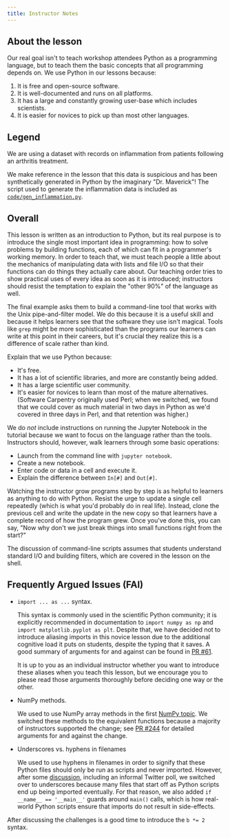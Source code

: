 ```yaml
---
title: Instructor Notes
---
```


## About the lesson

Our real goal isn't to teach workshop attendees Python as a programming language,
but to teach them the basic concepts that all programming depends on.
We use Python in our lessons because:

1. It is free and open-source software.
2. It is well-documented and runs on all platforms.
3. It has a large and constantly growing user-base which includes scientists.
4. It is easier for novices to pick up than most other languages.

## Legend

We are using a dataset with records on inflammation from patients following an
arthritis treatment.

We make reference in the lesson that this data is suspicious and has been
synthetically generated in Python by the imaginary "Dr. Maverick"! The script used to generate
the inflammation data is included as [`code/gen_inflammation.py`](../episodes/files/code/gen_inflammation.py).

## Overall

This lesson is written as an introduction to Python,
but its real purpose is to introduce the single most important idea in programming:
how to solve problems by building functions,
each of which can fit in a programmer's working memory.
In order to teach that,
we must teach people a little about
the mechanics of manipulating data with lists and file I/O
so that their functions can do things they actually care about.
Our teaching order tries to show practical uses of every idea as soon as it is introduced;
instructors should resist the temptation to explain
the "other 90%" of the language
as well.

The final example asks them to build a command-line tool
that works with the Unix pipe-and-filter model.
We do this because it is a useful skill
and because it helps learners see that the software they use isn't magical.
Tools like `grep` might be more sophisticated than
the programs our learners can write at this point in their careers,
but it's crucial they realize this is a difference of scale rather than kind.

Explain that we use Python because:

- It's free.
- It has a lot of scientific libraries, and more are constantly being added.
- It has a large scientific user community.
- It's easier for novices to learn than most of the mature alternatives.
  (Software Carpentry originally used Perl;
  when we switched,
  we found that we could cover as much material in two days in Python
  as we'd covered in three days in Perl,
  and that retention was higher.)

We do *not* include instructions on running the Jupyter Notebook in the tutorial
because we want to focus on the language rather than the tools.
Instructors should, however, walk learners through some basic operations:

- Launch from the command line with `jupyter notebook`.
- Create a new notebook.
- Enter code or data in a cell and execute it.
- Explain the difference between `In[#]` and `Out[#]`.

Watching the instructor grow programs step by step
is as helpful to learners as anything to do with Python.
Resist the urge to update a single cell repeatedly
(which is what you'd probably do in real life).
Instead,
clone the previous cell and write the update in the new copy
so that learners have a complete record of how the program grew.
Once you've done this,
you can say,
"Now why don't we just break things into small functions right from the start?"

The discussion of command-line scripts
assumes that students understand standard I/O and building filters,
which are covered in the lesson on the shell.

## Frequently Argued Issues (FAI)

- `import ... as ...` syntax.
  
  This syntax is commonly used in the scientific Python community;
  it is explicitly recommended in documentation to `import numpy as np`
  and `import matplotlib.pyplot as plt`. Despite that, we have decided
  not to introduce aliasing imports in this novice lesson due to the
  additional cognitive load it puts on students, despite the typing that
  it saves. A good summary of arguments for and against can be found in
  [PR #61](https://github.com/swcarpentry/python-programming-foundations/pull/61).
  
  It is up to you as an individual instructor whether you want to introduce
  these aliases when you teach this lesson, but we encourage you to please
  read those arguments thoroughly before deciding one way or the other.

- NumPy methods.
  
  We used to use NumPy array methods in the first [NumPy topic](02-numpy.html).
  We switched these methods to the equivalent functions because a majority
  of instructors supported the change; see
  [PR #244](https://github.com/swcarpentry/python-programming-foundations/pull/244)
  for detailed arguments for and against the change.

- Underscores vs. hyphens in filenames
  
  We used to use hyphens in filenames in order to signify that these Python
  files should only be run as scripts and never imported. However, after some
  [discussion](https://github.com/swcarpentry/python-programming-foundations/pull/254),
  including an informal Twitter poll, we switched over to underscores because
  many files that start off as Python scripts end up being imported eventually.
  For that reason, we also added `if __name__ == '__main__'` guards around
  `main()` calls, which is how real-world Python scripts ensure that imports
  do not result in side-effects.

After discussing the challenges is a good time to introduce the `b *= 2` syntax.
